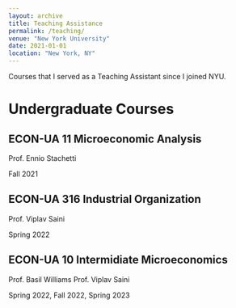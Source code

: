 ```yaml
---
layout: archive
title: Teaching Assistance
permalink: /teaching/
venue: "New York University"
date: 2021-01-01
location: "New York, NY"
---
```


Courses that I served as a Teaching Assistant since I joined NYU.

# Undergraduate Courses

## ECON-UA 11 Microeconomic Analysis
Prof. Ennio Stachetti

Fall 2021

## ECON-UA 316 Industrial Organization
Prof. Viplav Saini

Spring 2022

## ECON-UA 10 Intermidiate Microeconomics
Prof. Basil Williams
Prof. Viplav Saini

Spring 2022, Fall 2022, Spring 2023
